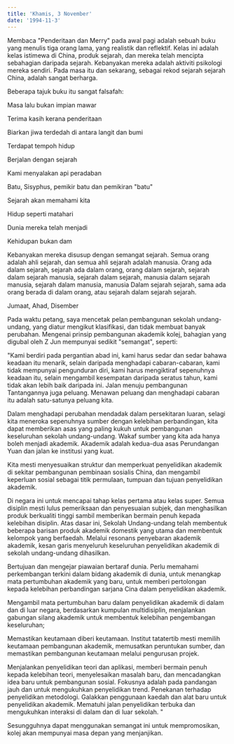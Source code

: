 ```yaml
---
title: 'Khamis, 3 November'
date: '1994-11-3'
---
```


Membaca "Penderitaan dan Merry" pada awal pagi adalah sebuah buku yang menulis tiga orang lama, yang realistik dan reflektif. Kelas ini adalah kelas istimewa di China, produk sejarah, dan mereka telah mencipta sebahagian daripada sejarah. Kebanyakan mereka adalah aktiviti psikologi mereka sendiri. Pada masa itu dan sekarang, sebagai rekod sejarah sejarah China, adalah sangat berharga.

Beberapa tajuk buku itu sangat falsafah:

Masa lalu bukan impian mawar

Terima kasih kerana penderitaan

Biarkan jiwa terdedah di antara langit dan bumi

Terdapat tempoh hidup

Berjalan dengan sejarah

Kami menyalakan api peradaban

Batu, Sisyphus, pemikir batu dan pemikiran "batu"

Sejarah akan memahami kita

Hidup seperti matahari

Dunia mereka telah menjadi

Kehidupan bukan dam

Kebanyakan mereka disusup dengan semangat sejarah. Semua orang adalah ahli sejarah, dan semua ahli sejarah adalah manusia. Orang ada dalam sejarah, sejarah ada dalam orang, orang dalam sejarah, sejarah dalam sejarah manusia, sejarah dalam sejarah, manusia dalam sejarah manusia, sejarah dalam manusia, manusia Dalam sejarah sejarah, sama ada orang berada di dalam orang, atau sejarah dalam sejarah sejarah.

Jumaat, Ahad, Disember

Pada waktu petang, saya mencetak pelan pembangunan sekolah undang-undang, yang diatur mengikut klasifikasi, dan tidak membuat banyak perubahan. Mengenai prinsip pembangunan akademik kolej, bahagian yang digubal oleh Z Jun mempunyai sedikit "semangat", seperti:

"Kami berdiri pada pergantian abad ini, kami harus sedar dan sedar bahawa keadaan itu menarik, selain daripada menghadapi cabaran-cabaran, kami tidak mempunyai pengunduran diri, kami harus mengiktiraf sepenuhnya keadaan itu, selain mengambil kesempatan daripada seratus tahun, kami tidak akan lebih baik daripada ini. Jalan menuju pembangunan Tantangannya juga peluang. Menawan peluang dan menghadapi cabaran itu adalah satu-satunya peluang kita.

Dalam menghadapi perubahan mendadak dalam persekitaran luaran, selagi kita meneroka sepenuhnya sumber dengan kelebihan perbandingan, kita dapat memberikan asas yang paling kukuh untuk pembangunan keseluruhan sekolah undang-undang. Wakaf sumber yang kita ada hanya boleh menjadi akademik. Akademik adalah kedua-dua asas Perundangan Yuan dan jalan ke institusi yang kuat.

Kita mesti menyesuaikan struktur dan memperkuat penyelidikan akademik di sekitar pembangunan pembinaan sosialis China, dan mengambil keperluan sosial sebagai titik permulaan, tumpuan dan tujuan penyelidikan akademik.

Di negara ini untuk mencapai tahap kelas pertama atau kelas super. Semua disiplin mesti lulus pemeriksaan dan penyesuaian subjek, dan menghasilkan produk berkualiti tinggi sambil memberikan bermain penuh kepada kelebihan disiplin. Atas dasar ini, Sekolah Undang-undang telah membentuk beberapa barisan produk akademik domestik yang utama dan membentuk kelompok yang berfaedah. Melalui resonans penyebaran akademik akademik, kesan garis menyeluruh keseluruhan penyelidikan akademik di sekolah undang-undang dihasilkan.

Bertujuan dan mengejar piawaian bertaraf dunia. Perlu memahami perkembangan terkini dalam bidang akademik di dunia, untuk menangkap mata pertumbuhan akademik yang baru, untuk memberi pertolongan kepada kelebihan perbandingan sarjana Cina dalam penyelidikan akademik.

Mengambil mata pertumbuhan baru dalam penyelidikan akademik di dalam dan di luar negara, berdasarkan kumpulan multidisiplin, menjalankan gabungan silang akademik untuk membentuk kelebihan pengembangan keseluruhan;

Memastikan keutamaan diberi keutamaan. Institut tatatertib mesti memilih keutamaan pembangunan akademik, memusatkan peruntukan sumber, dan memastikan pembangunan keutamaan melalui pengurusan projek.

Menjalankan penyelidikan teori dan aplikasi, memberi bermain penuh kepada kelebihan teori, menyelesaikan masalah baru, dan mencadangkan idea baru untuk pembangunan sosial. Fokusnya adalah pada pandangan jauh dan untuk mengukuhkan penyelidikan trend. Penekanan terhadap penyelidikan metodologi. Galakkan penggunaan kaedah dan alat baru untuk penyelidikan akademik. Mematuhi jalan penyelidikan terbuka dan mengukuhkan interaksi di dalam dan di luar sekolah. "

Sesungguhnya dapat menggunakan semangat ini untuk mempromosikan, kolej akan mempunyai masa depan yang menjanjikan.

